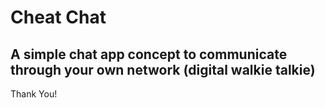 # Cheat Chat

## A simple chat app concept to communicate through your own network (digital walkie talkie)

Thank You!